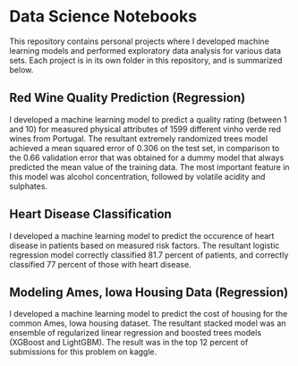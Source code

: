 # Data Science Notebooks

This repository contains personal projects where I developed machine learning models and performed exploratory data analysis for various data sets. Each project is in its own folder in this repository, and is summarized below.

## Red Wine Quality Prediction (Regression)

I developed a machine learning model to predict a quality rating (between 1 and 10) for measured physical attributes of 1599 different vinho verde red wines from Portugal. The resultant extremely randomized trees model achieved a mean squared error of 0.306 on the test set, in comparison to the 0.66 validation error that was obtained for a dummy model that always predicted the mean value of the training data. The most important feature in this model was alcohol concentration, followed by volatile acidity and sulphates.

## Heart Disease Classification

I developed a machine learning model to predict the occurence of heart disease in patients based on measured risk factors. The resultant logistic regression model correctly classified 81.7 percent of patients, and correctly classified 77 percent of those with heart disease.

## Modeling Ames, Iowa Housing Data (Regression)

I developed a machine learning model to predict the cost of housing for the common Ames, Iowa housing dataset. The resultant stacked model was an ensemble of regularized linear regression and boosted trees models (XGBoost and LightGBM). The result was in the top 12 percent of submissions for this problem on kaggle.
